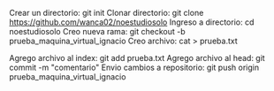 Crear un directorio: git init
Clonar directorio: git clone https://github.com/wanca02/noestudiosolo
Ingreso a directorio: cd noestudiosolo
Creo nueva rama: git checkout -b prueba_maquina_virtual_ignacio
Creo archivo: cat > prueba.txt

Agrego archivo al index: git add prueba.txt
Agrego archivo al head: git commit -m "comentario"
Envio cambios a repositorio: git push origin prueba_maquina_virtual_ignacio
